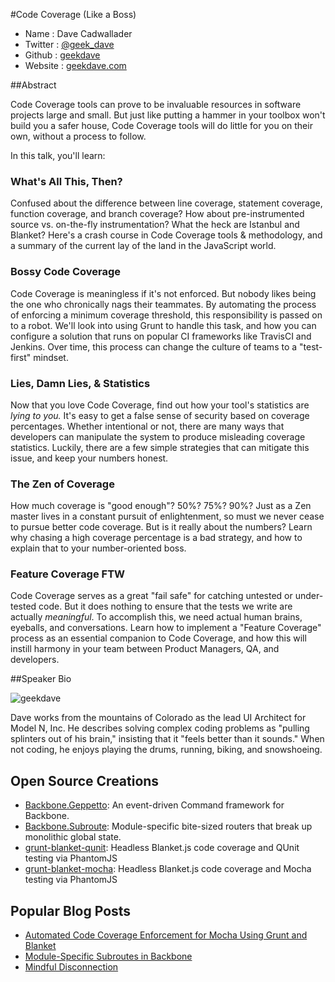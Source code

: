 #Code Coverage (Like a Boss)

* Name      : Dave Cadwallader
* Twitter   : [@geek_dave](http://twitter.com/geek_dave)
* Github    : [geekdave](http://github.com/geekdave)
* Website   : [geekdave.com](http://geekdave.com)

##Abstract

Code Coverage tools can prove to be invaluable resources in software projects large and small.  But just like putting a hammer in your toolbox won't build you a safer house, Code Coverage tools will do little for you on their own, without a process to follow.

In this talk, you'll learn:

### What's All This, Then?
Confused about the difference between line coverage, statement coverage, function coverage, and branch coverage?  How about pre-instrumented source vs. on-the-fly instrumentation?  What the heck are Istanbul and Blanket?  Here's a crash course in Code Coverage tools & methodology, and a summary of the current lay of the land in the JavaScript world.

### Bossy Code Coverage
Code Coverage is meaningless if it's not enforced.  But nobody likes being the one who chronically nags their teammates.  By automating the process of enforcing a minimum coverage threshold, this responsibility is passed on to a robot.  We'll look into using Grunt to handle this task, and how you can configure a solution that runs on popular CI frameworks like TravisCI and Jenkins.  Over time, this process can change the culture of teams to a "test-first" mindset.

### Lies, Damn Lies, & Statistics
Now that you love Code Coverage, find out how your tool's statistics are *lying to you.*  It's easy to get a false sense of security based on coverage percentages.  Whether intentional or not, there are many ways that developers can manipulate the system to produce misleading coverage statistics.  Luckily, there are a few simple strategies that can mitigate this issue, and keep your numbers honest.

### The Zen of Coverage
How much coverage is "good enough"? 50%? 75%? 90%? Just as a Zen master lives in a constant pursuit of enlightenment, so must we never cease to pursue better code coverage.  But is it really about the numbers?  Learn why chasing a high coverage percentage is a bad strategy, and how to explain that to your number-oriented boss.  

### Feature Coverage FTW
Code Coverage serves as a great "fail safe" for catching untested or under-tested code.  But it does nothing to ensure that the tests we write are actually *meaningful*.  To accomplish this, we need actual human brains, eyeballs, and conversations.  Learn how to implement a "Feature Coverage" process as an essential companion to Code Coverage, and how this will instill harmony in your team between Product Managers, QA, and developers. 

##Speaker Bio

![geekdave](https://raw.github.com/cascadiajs/2013.cascadiajs.com/master/images/geekdave.png)

Dave works from the mountains of Colorado as the lead UI Architect for Model N, Inc.  He describes solving complex coding problems as "pulling splinters out of his brain," insisting that it "feels better than it sounds." When not coding, he enjoys playing the drums, running, biking, and snowshoeing.

## Open Source Creations

* [Backbone.Geppetto](https://github.com/ModelN/backbone.geppetto): An event-driven Command framework for Backbone.
* [Backbone.Subroute](https://github.com/ModelN/backbone.subroute): Module-specific bite-sized routers that break up monolithic global state.
* [grunt-blanket-qunit](https://github.com/ModelN/grunt-blanket-qunit): Headless Blanket.js code coverage and QUnit testing via PhantomJS
* [grunt-blanket-mocha](https://github.com/ModelN/grunt-blanket-mocha): Headless Blanket.js code coverage and Mocha testing via PhantomJS

## Popular Blog Posts

* [Automated Code Coverage Enforcement for Mocha Using Grunt and Blanket](http://www.geekdave.com/2013/08/02/automated-code-coverage-enforcement-for-mocha-using-grunt-and-blanket/)
* [Module-Specific Subroutes in Backbone](http://www.geekdave.com/2012/04/05/module-specific-subroutes-in-backbone/)
* [Mindful Disconnection](http://www.geekdave.com/2013/07/22/mindful-disconnection/)


[@geek_dave]:http://twitter.com/geek_dave
[geekdave]:http://github.com/geekdave
[geekdave.com]:http://geekdave.com
